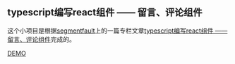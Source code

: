 ## typescript编写react组件 —— 留言、评论组件

这个小项目是根据[segmentfault](https://segmentfault.com)上的一篇专栏文章[typescript编写react组件 —— 留言、评论组件](https://segmentfault.com/a/1190000007210561#articleHeader2)完成的。

[DEMO](http://htmlpreview.github.io/?https://github.com/justjsit/CommentBox/blob/master/dist/index.html)